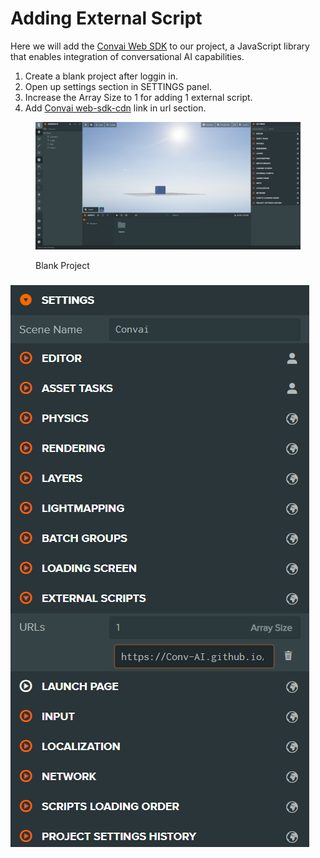 # Adding External Script

Here we will add the [Convai Web SDK](https://www.npmjs.com/package/convai-web-sdk) to our project, a JavaScript library that enables integration of conversational AI capabilities.

1. Create a blank project after loggin in.
2. Open up settings section in SETTINGS panel.
3. Increase the Array Size to 1 for adding 1 external script.
4. Add [Convai web-sdk-cdn](https://github.com/Conv-AI/web-sdk-cdn) link in url section.

<figure><img src="../../../.gitbook/assets/Screenshot (18).png" alt=""><figcaption><p>Blank Project</p></figcaption></figure>

### ![](<../../../.gitbook/assets/Screenshot (19).png>)

